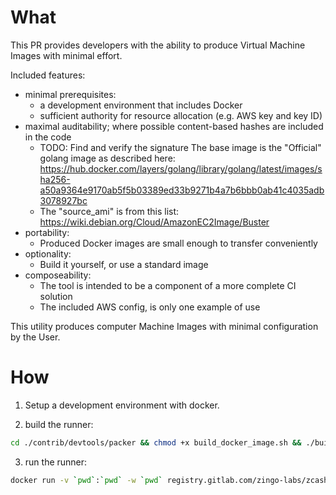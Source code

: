 What
====

This PR provides developers with the ability to produce Virtual Machine Images with minimal effort.

Included features:

* minimal prerequisites:
     - a development environment that includes Docker
     - sufficient authority for resource allocation (e.g. AWS key and key ID)
* maximal auditability; where possible content-based hashes are included in the code
     - TODO: Find and verify the signature
          The base image is the "Official" golang image as described here:
https://hub.docker.com/layers/golang/library/golang/latest/images/sha256-a50a9364e9170ab5f5b03389ed33b9271b4a7b6bbb0ab41c4035adb3078927bc
     - The "source_ami" is from this list: https://wiki.debian.org/Cloud/AmazonEC2Image/Buster
* portability:
     - Produced Docker images are small enough to transfer conveniently
* optionality:
     - Build it yourself, or use a standard image
* composeability:
    - The tool is intended to be a component of a more complete CI solution
    - The included AWS config, is only one example of use

This utility produces computer Machine Images with minimal configuration by the User.

How
===

1. Setup a development environment with docker.

2. build the runner:
```BASH
cd ./contrib/devtools/packer && chmod +x build_docker_image.sh && ./build_docker_image.sh
```
3. run the runner:
```BASH
docker run -v `pwd`:`pwd` -w `pwd` registry.gitlab.com/zingo-labs/zcash/packer build -var 'aws_access_key_id={YOURAWSKEYID}' -var 'aws_secret_key={YOURAWSSECRET}' -var 'ssh_pubkey={YOURAWSPUBKEYFILE}' ./aws/gitlabrunner.json
```
